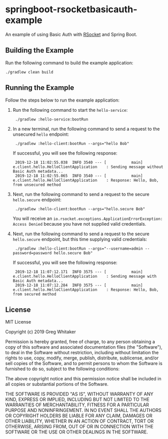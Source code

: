 # springboot-rsocketbasicauth-example
An example of using Basic Auth with [RSocket](http://rsocket.io) and Spring Boot.

## Building the Example
Run the following command to build the example application:

    ./gradlew clean build
    
## Running the Example
Follow the steps below to run the example application:

1. Run the following command to start the `hello-service`:

        ./gradlew :hello-service:bootRun
        
2. In a new terminal, run the following command to send a request to the unsecured `hello` endpoint:

        ./gradlew :hello-client:bootRun --args="hello Bob"
        
    If successful, you will see the following response:
    
        2019-12-18 11:02:55.038  INFO 3540 --- [           main] e.client.hello.HelloClientApplication    : Sending message without Basic Auth metadata...
        2019-12-18 11:02:55.065  INFO 3540 --- [           main] e.client.hello.HelloClientApplication    : Response: Hello, Bob, from unsecured method
        
3. Next, run the following command to send a request to the secure `hello.secure` endpoint:

        ./gradlew :hello-client:bootRun --args="hello.secure Bob"
        
    You will receive an `io.rsocket.exceptions.ApplicationErrorException: Access Denied` because you have not supplied valid credentials.
   
4. Next, run the following command to send a request to the secure `hello.secure` endpoint, but this time supplying valid credentials:

        ./gradlew :hello-client:bootRun --args="--username=admin --password=password hello.secure Bob"
        
    If successful, you will see the following response:

        2019-12-18 11:07:12.171  INFO 3575 --- [           main] e.client.hello.HelloClientApplication    : Sending message with Basic Auth metadata...
        2019-12-18 11:07:12.284  INFO 3575 --- [           main] e.client.hello.HelloClientApplication    : Response: Hello, Bob, from secured method

## License
MIT License

Copyright (c) 2019 Greg Whitaker

Permission is hereby granted, free of charge, to any person obtaining a copy
of this software and associated documentation files (the "Software"), to deal
in the Software without restriction, including without limitation the rights
to use, copy, modify, merge, publish, distribute, sublicense, and/or sell
copies of the Software, and to permit persons to whom the Software is
furnished to do so, subject to the following conditions:

The above copyright notice and this permission notice shall be included in all
copies or substantial portions of the Software.

THE SOFTWARE IS PROVIDED "AS IS", WITHOUT WARRANTY OF ANY KIND, EXPRESS OR
IMPLIED, INCLUDING BUT NOT LIMITED TO THE WARRANTIES OF MERCHANTABILITY,
FITNESS FOR A PARTICULAR PURPOSE AND NONINFRINGEMENT. IN NO EVENT SHALL THE
AUTHORS OR COPYRIGHT HOLDERS BE LIABLE FOR ANY CLAIM, DAMAGES OR OTHER
LIABILITY, WHETHER IN AN ACTION OF CONTRACT, TORT OR OTHERWISE, ARISING FROM,
OUT OF OR IN CONNECTION WITH THE SOFTWARE OR THE USE OR OTHER DEALINGS IN THE
SOFTWARE.
